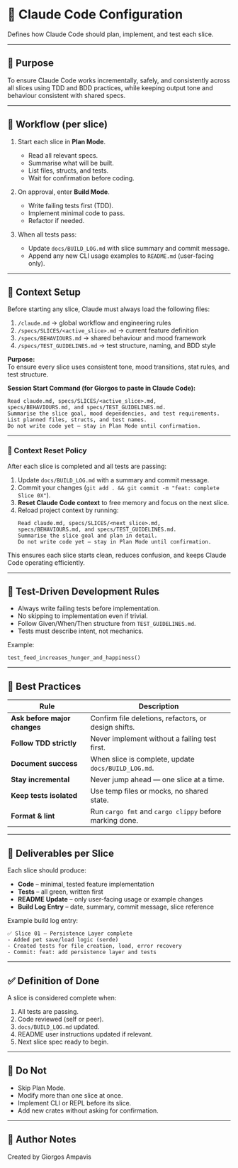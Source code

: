 # 🤖 Claude Code Configuration

Defines how Claude Code should plan, implement, and test each slice.

---

## 🎯 Purpose

To ensure Claude Code works incrementally, safely, and consistently across all slices using TDD and BDD practices, while keeping output tone and behaviour consistent with shared specs.

---

## 🧩 Workflow (per slice)

1. Start each slice in **Plan Mode**.
   - Read all relevant specs.
   - Summarise what will be built.
   - List files, structs, and tests.
   - Wait for confirmation before coding.

2. On approval, enter **Build Mode**.
   - Write failing tests first (TDD).
   - Implement minimal code to pass.
   - Refactor if needed.

3. When all tests pass:
   - Update `docs/BUILD_LOG.md` with slice summary and commit message.
   - Append any new CLI usage examples to `README.md` (user-facing only).

---

## 🧭 Context Setup

Before starting any slice, Claude must always load the following files:

1. `/claude.md` → global workflow and engineering rules  
2. `/specs/SLICES/<active_slice>.md` → current feature definition  
3. `/specs/BEHAVIOURS.md` → shared behaviour and mood framework  
4. `/specs/TEST_GUIDELINES.md` → test structure, naming, and BDD style  

**Purpose:**  
To ensure every slice uses consistent tone, mood transitions, stat rules, and test structure.

**Session Start Command (for Giorgos to paste in Claude Code):**

```
Read claude.md, specs/SLICES/<active_slice>.md,
specs/BEHAVIOURS.md, and specs/TEST_GUIDELINES.md.
Summarise the slice goal, mood dependencies, and test requirements.
List planned files, structs, and test names.
Do not write code yet — stay in Plan Mode until confirmation.
```

---

### 🧹 Context Reset Policy

After each slice is completed and all tests are passing:

1. Update `docs/BUILD_LOG.md` with a summary and commit message.  
2. Commit your changes (`git add . && git commit -m "feat: complete Slice 0X"`).  
3. **Reset Claude Code context** to free memory and focus on the next slice.  
4. Reload project context by running:
   ```
   Read claude.md, specs/SLICES/<next_slice>.md,
   specs/BEHAVIOURS.md, and specs/TEST_GUIDELINES.md.
   Summarise the slice goal and plan in detail.
   Do not write code yet — stay in Plan Mode until confirmation.
   ```

This ensures each slice starts clean, reduces confusion, and keeps Claude Code operating efficiently.

---

## 🧪 Test-Driven Development Rules

- Always write failing tests before implementation.  
- No skipping to implementation even if trivial.  
- Follow Given/When/Then structure from `TEST_GUIDELINES.md`.  
- Tests must describe intent, not mechanics.

Example:
```
test_feed_increases_hunger_and_happiness()
```

---

## 🧠 Best Practices

| Rule | Description |
|------|--------------|
| **Ask before major changes** | Confirm file deletions, refactors, or design shifts. |
| **Follow TDD strictly** | Never implement without a failing test first. |
| **Document success** | When slice is complete, update `docs/BUILD_LOG.md`. |
| **Stay incremental** | Never jump ahead — one slice at a time. |
| **Keep tests isolated** | Use temp files or mocks, no shared state. |
| **Format & lint** | Run `cargo fmt` and `cargo clippy` before marking done. |

---

## 🧾 Deliverables per Slice

Each slice should produce:

- **Code** – minimal, tested feature implementation  
- **Tests** – all green, written first  
- **README Update** – only user-facing usage or example changes  
- **Build Log Entry** – date, summary, commit message, slice reference  

Example build log entry:

```
✅ Slice 01 – Persistence Layer complete
- Added pet save/load logic (serde)
- Created tests for file creation, load, error recovery
- Commit: feat: add persistence layer and tests
```

---

## ✅ Definition of Done

A slice is considered complete when:

1. All tests are passing.  
2. Code reviewed (self or peer).  
3. `docs/BUILD_LOG.md` updated.  
4. README user instructions updated if relevant.  
5. Next slice spec ready to begin.

---

## 🚫 Do Not

- Skip Plan Mode.
- Modify more than one slice at once.
- Implement CLI or REPL before its slice.
- Add new crates without asking for confirmation.

---

## 🧭 Author Notes

Created by Giorgos Ampavis  

